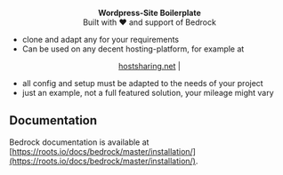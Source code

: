 <p align="center">
  <strong>Wordpress-Site Boilerplate</strong>
  <br />
  Built with ❤️  and support of Bedrock
</p>


* clone and adapt any <XXXXX> for your requirements
* Can be used on any decent hosting-platform, for example at

<p align="center">
  <a href="https://www.hostsharing.net">hostsharing.net</a> |
</p>

* all config and setup must be adapted to the needs of your project
* just an example, not a full featured solution, your mileage might vary

## Documentation

Bedrock documentation is available at [https://roots.io/docs/bedrock/master/installation/](https://roots.io/docs/bedrock/master/installation/).
